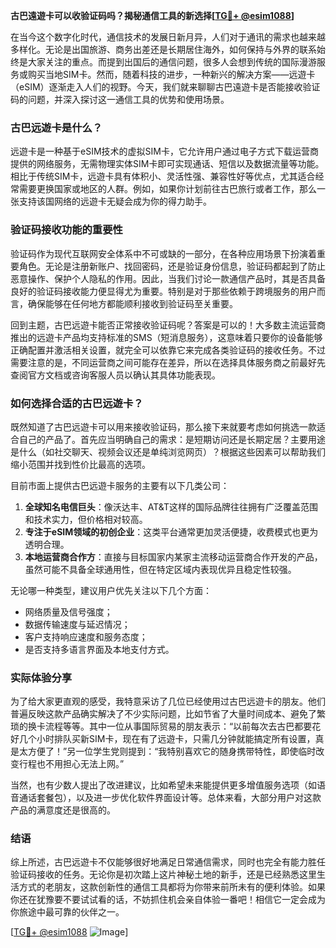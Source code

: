 **古巴遠遊卡可以收验证码吗？揭秘通信工具的新选择[[TG💪+ @esim1088](https://t.me/s/esim1088)]**

在当今这个数字化时代，通信技术的发展日新月异，人们对于通讯的需求也越来越多样化。无论是出国旅游、商务出差还是长期居住海外，如何保持与外界的联系始终是大家关注的重点。而提到出国后的通信问题，很多人会想到传统的国际漫游服务或购买当地SIM卡。然而，随着科技的进步，一种新兴的解决方案——远遊卡（eSIM）逐渐走入人们的视野。今天，我们就来聊聊古巴遠遊卡是否能接收验证码的问题，并深入探讨这一通信工具的优势和使用场景。

### 古巴远遊卡是什么？

远遊卡是一种基于eSIM技术的虚拟SIM卡，它允许用户通过电子方式下载运营商提供的网络服务，无需物理实体SIM卡即可实现通话、短信以及数据流量等功能。相比于传统SIM卡，远遊卡具有体积小、灵活性强、兼容性好等优点，尤其适合经常需要更换国家或地区的人群。例如，如果你计划前往古巴旅行或者工作，那么一张支持该国网络的远遊卡无疑会成为你的得力助手。

### 验证码接收功能的重要性

验证码作为现代互联网安全体系中不可或缺的一部分，在各种应用场景下扮演着重要角色。无论是注册新账户、找回密码，还是验证身份信息，验证码都起到了防止恶意操作、保护个人隐私的作用。因此，当我们讨论一款通信产品时，其是否具备良好的验证码接收能力便显得尤为重要。特别是对于那些依赖于跨境服务的用户而言，确保能够在任何地方都能顺利接收到验证码至关重要。

回到主题，古巴远遊卡能否正常接收验证码呢？答案是可以的！大多数主流运营商推出的远遊卡产品均支持标准的SMS（短消息服务），这意味着只要你的设备能够正确配置并激活相关设置，就完全可以依靠它来完成各类验证码的接收任务。不过需要注意的是，不同运营商之间可能存在差异，所以在选择具体服务商之前最好先查阅官方文档或咨询客服人员以确认其具体功能表现。

### 如何选择合适的古巴远遊卡？

既然知道了古巴远遊卡可以用来接收验证码，那么接下来就要考虑如何挑选一款适合自己的产品了。首先应当明确自己的需求：是短期访问还是长期定居？主要用途是什么（如社交聊天、视频会议还是单纯浏览网页）？根据这些因素可以帮助我们缩小范围并找到性价比最高的选项。

目前市面上提供古巴远遊卡服务的主要有以下几类公司：

1. **全球知名电信巨头**：像沃达丰、AT&T这样的国际品牌往往拥有广泛覆盖范围和技术实力，但价格相对较高。
2. **专注于eSIM领域的初创企业**：这类平台通常更加灵活便捷，收费模式也更为透明合理。
3. **本地运营商合作方**：直接与目标国家内某家主流移动运营商合作开发的产品，虽然可能不具备全球通用性，但在特定区域内表现优异且稳定性较强。

无论哪一种类型，建议用户优先关注以下几个方面：
- 网络质量及信号强度；
- 数据传输速度与延迟情况；
- 客户支持响应速度和服务态度；
- 是否支持多语言界面及本地支付方式。

### 实际体验分享

为了给大家更直观的感受，我特意采访了几位已经使用过古巴远遊卡的朋友。他们普遍反映这款产品确实解决了不少实际问题，比如节省了大量时间成本、避免了繁琐的换卡流程等等。其中一位从事国际贸易的朋友表示：“以前每次去古巴都要花好几个小时排队买新SIM卡，现在有了远遊卡，只需几分钟就能搞定所有设置，真是太方便了！”另一位学生党则提到：“我特别喜欢它的随身携带特性，即使临时改变行程也不用担心无法上网。”

当然，也有少数人提出了改进建议，比如希望未来能提供更多增值服务选项（如语音通话套餐包），以及进一步优化软件界面设计等。总体来看，大部分用户对这款产品的满意度还是很高的。

### 结语

综上所述，古巴远遊卡不仅能够很好地满足日常通信需求，同时也完全有能力胜任验证码接收的任务。无论你是初次踏上这片神秘土地的新手，还是已经熟悉这里生活方式的老朋友，这款创新性的通信工具都将为你带来前所未有的便利体验。如果你还在犹豫要不要试试看的话，不妨抓住机会亲自体验一番吧！相信它一定会成为你旅途中最可靠的伙伴之一。

[[TG💪+ @esim1088](https://t.me/s/esim1088) ![Image](https://i.postimg.cc/4NQfJmqS/Snipaste-2025-05-13-00-14-12.png)]